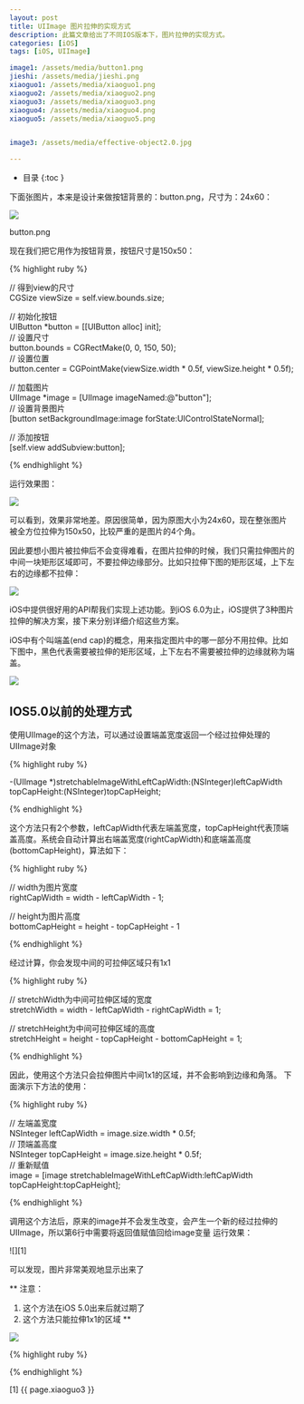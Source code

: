 ```yaml
---
layout: post
title: UIImage 图片拉伸的实现方式
description: 此篇文章给出了不同IOS版本下，图片拉伸的实现方式。
categories: [iOS]
tags: [iOS, UIImage]

image1: /assets/media/button1.png
jieshi: /assets/media/jieshi.png
xiaoguo1: /assets/media/xiaoguo1.png
xiaoguo2: /assets/media/xiaoguo2.png
xiaoguo3: /assets/media/xiaoguo3.png
xiaoguo4: /assets/media/xiaoguo4.png
xiaoguo5: /assets/media/xiaoguo5.png


image3: /assets/media/effective-object2.0.jpg

---
```


* 目录
 {:toc  }

下面张图片，本来是设计来做按钮背景的：button.png，尺寸为：24x60：

<img src="{{ page.image1 }}"/>

button.png	

现在我们把它用作为按钮背景，按钮尺寸是150x50：

{% highlight ruby %}

// 得到view的尺寸  
CGSize viewSize = self.view.bounds.size;  
  
// 初始化按钮  
UIButton *button = [[UIButton alloc] init];  
// 设置尺寸  
button.bounds = CGRectMake(0, 0, 150, 50);  
// 设置位置  
button.center = CGPointMake(viewSize.width * 0.5f, viewSize.height * 0.5f);  
  
// 加载图片  
UIImage *image = [UIImage imageNamed:@"button"];  
// 设置背景图片  
[button setBackgroundImage:image forState:UIControlStateNormal];  
  
// 添加按钮  
[self.view addSubview:button]; 

{% endhighlight %}

运行效果图：

<img src="{{ page.xiaoguo1 }}"/>

可以看到，效果非常地差。原因很简单，因为原图大小为24x60，现在整张图片被全方位拉伸为150x50，比较严重的是图片的4个角。

因此要想小图片被拉伸后不会变得难看，在图片拉伸的时候，我们只需拉伸图片的中间一块矩形区域即可，不要拉伸边缘部分。比如只拉伸下图的矩形区域，上下左右的边缘都不拉伸：

<img src="{{ page.xiaoguo2 }}"/>

iOS中提供很好用的API帮我们实现上述功能。到iOS 6.0为止，iOS提供了3种图片拉伸的解决方案，接下来分别详细介绍这些方案。

iOS中有个叫端盖(end cap)的概念，用来指定图片中的哪一部分不用拉伸。比如下图中，黑色代表需要被拉伸的矩形区域，上下左右不需要被拉伸的边缘就称为端盖。

<img src="{{ page.jieshi }}"/>

## IOS5.0以前的处理方式

使用UIImage的这个方法，可以通过设置端盖宽度返回一个经过拉伸处理的UIImage对象

{% highlight ruby %}

-(UIImage *)stretchableImageWithLeftCapWidth:(NSInteger)leftCapWidth topCapHeight:(NSInteger)topCapHeight; 

{% endhighlight %}

这个方法只有2个参数，leftCapWidth代表左端盖宽度，topCapHeight代表顶端盖高度。系统会自动计算出右端盖宽度(rightCapWidth)和底端盖高度(bottomCapHeight)，算法如下：

{% highlight ruby %}

// width为图片宽度  
rightCapWidth = width - leftCapWidth - 1;  
  
// height为图片高度  
bottomCapHeight = height - topCapHeight - 1  

{% endhighlight %}

经过计算，你会发现中间的可拉伸区域只有1x1

{% highlight ruby %}

// stretchWidth为中间可拉伸区域的宽度  
stretchWidth = width - leftCapWidth - rightCapWidth = 1;  
      
// stretchHeight为中间可拉伸区域的高度  
stretchHeight = height - topCapHeight - bottomCapHeight = 1;  

{% endhighlight %}

因此，使用这个方法只会拉伸图片中间1x1的区域，并不会影响到边缘和角落。
下面演示下方法的使用：

{% highlight ruby %}

// 左端盖宽度  
NSInteger leftCapWidth = image.size.width * 0.5f;  
// 顶端盖高度  
NSInteger topCapHeight = image.size.height * 0.5f;  
// 重新赋值  
image = [image stretchableImageWithLeftCapWidth:leftCapWidth topCapHeight:topCapHeight];  

{% endhighlight %}

调用这个方法后，原来的image并不会发生改变，会产生一个新的经过拉伸的UIImage，所以第6行中需要将返回值赋值回给image变量
运行效果：

![][1]

 可以发现，图片非常美观地显示出来了
 
** 注意：
1. 这个方法在iOS 5.0出来后就过期了
2. 这个方法只能拉伸1x1的区域 **




<img src="{{ page.xiaoguo2 }}"/>

{% highlight ruby %}


{% endhighlight %}

[1] {{ page.xiaoguo3 }}